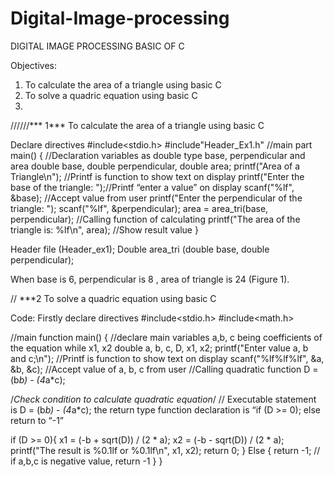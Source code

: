 # Digital-Image-processing
DIGITAL IMAGE PROCESSING 
BASIC OF C

Objectives:
1. To calculate the area of a triangle using basic C
2. To solve a quadric equation using basic C
3. 
//////*** 1***  To calculate the area of a triangle using basic C

Declare directives 
#include<stdio.h>
#include"Header_Ex1.h"
//main part 
main()
{
//Declaration variables as double type base, perpendicular and area 
	double base, 
double perpendicular, 
double area;
	printf("Area of a Triangle\n"); //Printf is function to show text on display
	printf("Enter the base of the triangle: ");//Printf “enter a value” on display
	scanf("%lf", &base); //Accept value from user
	printf("Enter the perpendicular of the triangle: ");
	scanf("%lf", &perpendicular);
	area = area_tri(base, perpendicular); //Calling function of calculating
	printf("The area of the triangle is: %lf\n", area); //Show result value
}



Header file (Header_ex1);
Double area_tri (double base, double perpendicular);


When base is 6, perpendicular is 8 , area of triangle is 24 (Figure 1). 
 
//  ***2 To solve a quadric equation using basic C

Code:
Firstly declare directives
#include<stdio.h>
#include<math.h>

//main function
main()
{
	//declare main variables a,b, c being coefficients of the equation while x1, x2
double a, b, c, D, x1, x2;
	printf("Enter value a, b and c;\n"); //Printf is function to show text on display
	scanf("%lf%lf%lf", &a, &b, &c); //Accept value of a, b, c from user
	//Calling quadratic function 
D = (b*b) - (4*a*c);
	
/*Check condition to calculate quadratic equation*/
// Executable statement is D = (b*b) - (4*a*c); the return type function declaration is 
“if (D >= 0); else return to “-1”

if (D >= 0){
		x1 = (-b + sqrt(D)) / (2 * a);
		x2 = (-b - sqrt(D)) / (2 * a);
		printf("The result is %0.1lf or %0.1lf\n", x1, x2);
		return 0;
	}
	Else {
		return -1; // if a,b,c is negative value, return -1
	}
}
